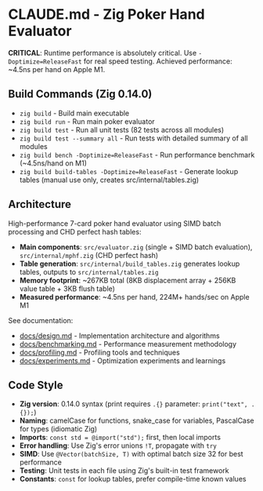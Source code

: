# CLAUDE.md - Zig Poker Hand Evaluator

**CRITICAL**: Runtime performance is absolutely critical. Use `-Doptimize=ReleaseFast` for real speed testing.
Achieved performance: ~4.5ns per hand on Apple M1.

## Build Commands (Zig 0.14.0)

- `zig build` - Build main executable
- `zig build run` - Run main poker evaluator
- `zig build test` - Run all unit tests (82 tests across all modules)
- `zig build test --summary all` - Run tests with detailed summary of all modules
- `zig build bench -Doptimize=ReleaseFast` - Run performance benchmark (~4.5ns/hand on M1)
- `zig build build-tables -Doptimize=ReleaseFast` - Generate lookup tables (manual use only, creates src/internal/tables.zig)

## Architecture

High-performance 7-card poker hand evaluator using SIMD batch processing and CHD perfect hash tables:

- **Main components**: `src/evaluator.zig` (single + SIMD batch evaluation), `src/internal/mphf.zig` (CHD perfect hash)
- **Table generation**: `src/internal/build_tables.zig` generates lookup tables, outputs to `src/internal/tables.zig`
- **Memory footprint**: ~267KB total (8KB displacement array + 256KB value table + 3KB flush table)
- **Measured performance**: ~4.5ns per hand, 224M+ hands/sec on Apple M1

See documentation:

- [docs/design.md](docs/design.md) - Implementation architecture and algorithms
- [docs/benchmarking.md](docs/benchmarking.md) - Performance measurement methodology
- [docs/profiling.md](docs/profiling.md) - Profiling tools and techniques
- [docs/experiments.md](docs/experiments.md) - Optimization experiments and learnings

## Code Style

- **Zig version**: 0.14.0 syntax (print requires `.{}` parameter: `print("text", .{});`)
- **Naming**: camelCase for functions, snake_case for variables, PascalCase for types (idiomatic Zig)
- **Imports**: `const std = @import("std");` first, then local imports
- **Error handling**: Use Zig's error unions `!T`, propagate with `try`
- **SIMD**: Use `@Vector(batchSize, T)` with optimal batch size 32 for best performance
- **Testing**: Unit tests in each file using Zig's built-in test framework
- **Constants**: `const` for lookup tables, prefer compile-time known values
